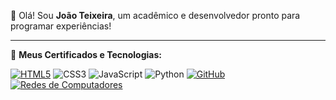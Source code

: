 👋 Olá! Sou **João Teixeira**, um acadêmico e desenvolvedor pronto para programar experiências!  

---

📜 **Meus Certificados e Tecnologias:**

[![HTML5](https://img.shields.io/badge/HTML5-E34F26?style=for-the-badge&logo=html5&logoColor=white)](https://hermes.dio.me/certificates/S27XSOX7.pdf)
![CSS3](https://img.shields.io/badge/CSS3-1572B6?style=for-the-badge&logo=css&logoColor=white)
![JavaScript](https://img.shields.io/badge/JavaScript-F7DF1E?style=for-the-badge&logo=javascript&logoColor=black)
![Python](https://img.shields.io/badge/python-3670A0?style=for-the-badge&logo=python&logoColor=ffdd54)
[![GitHub](https://img.shields.io/badge/GitHub-100000?style=for-the-badge&logo=github&logoColor=white)](https://hermes.dio.me/certificates/BKONMZIO.pdf)
[![Redes de Computadores](https://img.shields.io/badge/Redes_de_Computadores-6E6E6E?style=for-the-badge)](https://hermes.dio.me/certificates/O4D0PYMO.pdf)









